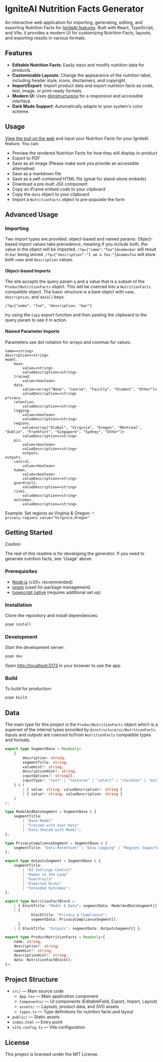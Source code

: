 
# IgniteAI Nutrition Facts Generator

An interactive web application for importing, generating, editing, and exporting Nutrition Facts for [IgniteAI features](https://www.instructure.com/ignite-ai). Built with React, TypeScript, and Vite, it provides a modern UI for customizing Nutrition Facts, layouts, and exporting results in various formats.

## Features

- **Editable Nutrition Facts**: Easily input and modify nutrition data for products.
- **Customizable Layouts**: Change the appearance of the nutrition label, including header style, icons, disclaimers, and copyright.
- **Import/Export**: Import product data and export nutrition facts as code, text, image, or print-ready formats.
- **Modern UI**: Uses [@instructure/ui](https://github.com/instructure/instructure-ui) for a responsive and accessible interface.
- **Dark Mode Support**: Automatically adapts to your system's color scheme.

## Usage

[View the tool on the web](https://instructure.github.io/nf-generator/) and input your Nutrition Facts for your IgniteAI feature. You can:

* Preview the rendered Nutrition Facts for how they will display in-product
* Export to PDF
* Save as an image (Please make sure you provide an accessible alternative)
* Save as a markdown file
* Save as a self-contained HTML file (great for stand-alone embeds)
* Download a pre-built JSX component
* Copy an iFrame embed code to your clipboard
* Copy the `data` object to your clipboard
* Import a `NutritionFacts` object to pre-populate the form

## Advanced Usage

### Importing

Two import types are provided: object-based and named params. Object-based import values take precedence, meaning if you include both, the value in the object will be imported. `/?q={"name":"foo"}&name=bar` will result in `bar` being stored. `/?q={"description":"I am a foo."}&name=foo` will store both `name` and `description` values.

#### Object-based Imports

The site accepts the query param `q` and a value that is a subset of the `ProductNutritionFacts` object. This will be coerced into a `NutritionFacts` compatible object.  The basic structure is a bare object with `name`, `description`, and `data[]` keys.

```
/?q={"name": "foo", "description: "bar"}
```
try using the `Copy` export function and then pasting the clipboard to the query param to see it in action.

#### Named Parameter Imports

Parameters use dot notation for arrays and commas for values.

```
name=<string>
description=<string>
model.
	base.
		value=<string>
		valueDescription=<string>
	trained.
		value=<boolean>
	data.
		value=<array["None", "Course", "Faculty", "Student", "Other"]>
		valueDescription=<string>
privacy.
	retention.
		valueDescription=<string>
	logging.
		value=<boolean>
		valueDescription=<string>
	regions.
		value<array["Global", "Virginia", "Oregon", "Montreal", "Dublin", "Frankfurt", "Singapore", "Sydney", "Other"]>
		valueDescription=<string>
	pii.
		value=<boolean>
		valueDescription=<string>
		outputs.
outputs.
	control.
		value=<boolean>
	human.
		value=<boolean>
		valueDescription=<string>
	guardrails.
		valueDescription=<string>
	risks.
		valueDescription=<string>
	outcomes.
		valueDescription=<string>
```

Example: Set regions as Virginia & Oregon:  `?privacy.regions.value="Virginia,Oregon"`
			


## Getting Started

> [!CAUTION]
> The rest of this readme is for developing the generator. If you need to generate nutrition facts, see 'Usage' above.

### Prerequisites

- [Node.js](https://nodejs.org/) (v20+ recommended)
- [pnpm](https://pnpm.io/) (used for package management)
- [typescript native](https://devblogs.microsoft.com/typescript/announcing-typescript-native-previews/) (requires additional set up)

### Installation

Clone the repository and install dependencies:

```bash
pnpm install
```

### Development

Start the development server:

```bash
pnpm dev
```

Open [http://localhost:5173](http://localhost:5173) in your browser to use the app.

### Build

To build for production:

```bash
pnpm build
```

## Data

The main type for this project is the `ProductNutritionFacts` object which is a superset of the internal types provided by `@instructure/ui/NutritionFacts`. Inputs and outputs are coerced to/from `NutritionFacts` compatible types and formats.

```typescript
export type SegmentBase = Readonly<
	{
		description: string;
		segmentTitle: string;
		valueHint?: string;
		descriptionHint?: string;
		inputOptions?: string[];
		inputType?: "text" | "textarea" | "select" | "checkbox" | "multi-select";
	} & (
		| { value: string; valueDescription?: string }
		| { value?: string; valueDescription: string }
	)
>;

type ModelAndDataSegment = SegmentBase & {
	segmentTitle:
		| "Base Model"
		| "Trained with User Data"
		| "Data Shared with Model";
};

type PrivacyComplianceSegment = SegmentBase & {
	segmentTitle: "Data Retention" | "Data Logging" | "Regions Supported" | "PII";
};

export type OutputsSegment = SegmentBase & {
	segmentTitle:
		| "AI Settings Control"
		| "Human in the Loop"
		| "Guardrails"
		| "Expected Risks"
		| "Intended Outcomes";
};

export type NutritionFactBlock =
	| { blockTitle: "Model & Data"; segmentData: ModelAndDataSegment[] }
	| {
			blockTitle: "Privacy & Compliance";
			segmentData: PrivacyComplianceSegment[];
	  }
	| { blockTitle: "Outputs"; segmentData: OutputsSegment[] };

export type ProductNutritionFacts = Readonly<{
	name: string;
	description?: string;
	nameHint?: string;
	descriptionHint?: string;
	data: NutritionFactBlock[];
}>;
```

## Project Structure

- `src/` — Main source code
	- `App.tsx` — Main application component
	- `Components/` — UI components (EditableField, Export, Import, Layout)
	- `assets/` — Layouts, product data, and SVG assets
	- `types.ts` — Type definitions for nutrition facts and layout
- `public/` — Static assets
- `index.html` — Entry point
- `vite.config.ts` — Vite configuration

## License

This project is licensed under the MIT License.

